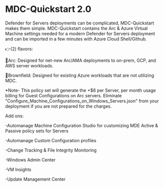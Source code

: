 # MDC-Quickstart 2.0

Defender for Servers deployments can be complicated, MDC-Quickstart makes them simple. MDC-Quickstart contains the Arc & Azure Virtual Machine settings needed for a modern Defender for Servers deployment and can be imported in a few minutes with Azure Cloud Shell/Github. 

👉(2) flavors:

🔻Arc: Designed for net-new Arc/AMA deployments to on-prem, GCP, and AWS server workloads.

🔻Brownfield: Designed for existing Azure workloads that are not utilizing MDC.

*Note- This policy set will generate the +$6 per Server, per month usage billing for Guest Configurations on Arc servers. Eliminate "Configure_Machine_Configurations_on_Windows_Servers.json" from your deployment if you are not prepared for the charges. 

Add ons:

-Automanage Machine Configuration Studio for customizing MDE Active & Passive policy sets for Servers

-Automanage Custom Configuration profiles

-Change Tracking & File Integrity Monitoring

-Windows Admin Center

-VM Insights

-Update Management Center

